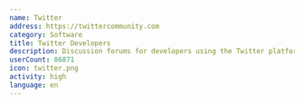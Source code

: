 ```yaml
---
name: Twitter
address: https://twittercommunity.com
category: Software
title: Twitter Developers
description: Discussion forums for developers using the Twitter platform and APIs
userCount: 86871
icon: twitter.png
activity: high
language: en
---
```

